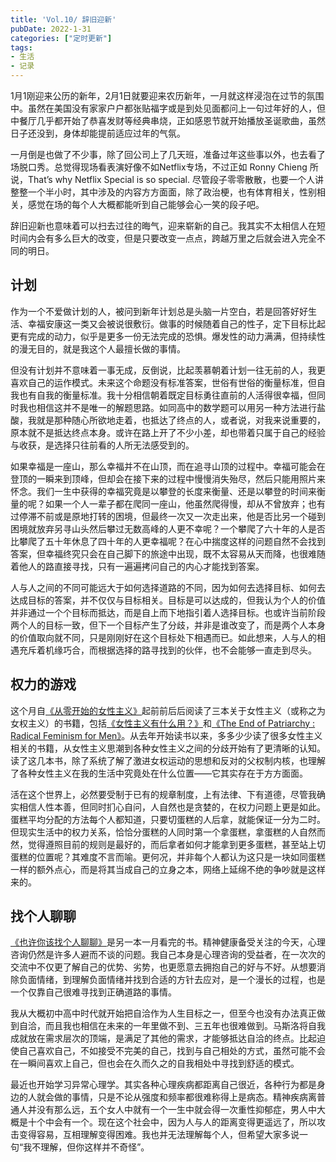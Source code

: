 ```yaml
---
title: 'Vol.10/ 辞旧迎新'
pubDate: 2022-1-31
categories: ["定时更新"]
tags:
- 生活
- 记录
---
```


1月1刚迎来公历的新年，2月1日就要迎来农历新年，一月就这样浸泡在过节的氛围中。虽然在美国没有家家户户都张贴福字或是到处见面都问上一句过年好的人，但中餐厅几乎都开始了恭喜发财等经典串烧，正如感恩节就开始播放圣诞歌曲，虽然日子还没到，身体却能提前适应过年的气氛。

一月倒是也做了不少事，除了回公司上了几天班，准备过年这些事以外，也去看了场脱口秀。总觉得现场看表演好像不如Netflix专场，不过正如 Ronny Chieng 所说，That’s why Netflix Special is so special. 尽管段子零零散散，也要一个人讲整整一个半小时，其中涉及的内容方方面面，除了政治梗，也有体育相关，性别相关，感觉在场的每个人大概都能听到自己能够会心一笑的段子吧。

辞旧迎新也意味着可以扫去过往的晦气，迎来崭新的自己。我其实不太相信人在短时间内会有多么巨大的改变，但是只要改变一点点，跨越万里之后就会进入完全不同的明日。

## 计划

作为一个不爱做计划的人，被问到新年计划总是头脑一片空白，若是回答好好生活、幸福安康这一类又会被说很敷衍。做事的时候随着自己的性子，定下目标比起更有完成的动力，似乎是更多一份无法完成的恐惧。爆发性的动力满满，但持续性的漫无目的，就是我这个人最擅长做的事情。

但没有计划并不意味着一事无成，反倒说，比起羡慕朝着计划一往无前的人，我更喜欢自己的运作模式。未来这个命题没有标准答案，世俗有世俗的衡量标准，但自我也有自我的衡量标准。我十分相信朝着既定目标勇往直前的人活得很幸福，但同时我也相信这并不是唯一的解题思路。如同高中的数学题可以用另一种方法进行盐酸，我就是那种随心所欲地走着，也抵达了终点的人，或者说，对我来说重要的，原本就不是抵达终点本身。或许在路上开了不少小差，却也带着只属于自己的经验与收获，是选择只往前看的人所无法感受到的。

如果幸福是一座山，那么幸福并不在山顶，而在追寻山顶的过程中。幸福可能会在登顶的一瞬来到顶峰，但却会在接下来的过程中慢慢消失殆尽，然后只能用照片来怀念。我们一生中获得的幸福究竟是以攀登的长度来衡量、还是以攀登的时间来衡量的呢？如果一个人一辈子都在爬同一座山，他虽然爬得慢，却从不曾放弃；也有过停滞不前或是原地打转的困境，但最终一次又一次走出来，他是否比另一个碰到困境就放弃另寻山头然后攀过无数高峰的人更不幸呢？一个攀爬了六十年的人是否比攀爬了五十年休息了四十年的人更幸福呢？在心中揣度这样的问题自然不会找到答案，但幸福终究只会在自己脚下的旅途中出现，既不太容易从天而降，也很难随着他人的路直接寻找，只有一遍遍拷问自己的内心才能找到答案。

人与人之间的不同可能远大于如何选择道路的不同，因为如何去选择目标、如何去达成目标的答案，并不仅仅与目标相关。目标是可以达成的，但我认为个人的价值并非通过一个个目标而抵达，而是自上而下地指引着人选择目标。也或许当前阶段两个人的目标一致，但下一个目标产生了分歧，并非是谁改变了，而是两个人本身的价值取向就不同，只是刚刚好在这个目标处下相遇而已。如此想来，人与人的相遇充斥着机缘巧合，而根据选择的路寻找到的伙伴，也不会能够一直走到尽头。

## 权力的游戏

这个月自[《从零开始的女性主义》](https://book.douban.com/subject/35523099/)起前前后后阅读了三本关于女性主义（或称之为女权主义）的书籍，包括[《女性主义有什么用？》](https://book.douban.com/subject/35518116/)和[《The End of Patriarchy : Radical Feminism for Men》](https://book.douban.com/subject/30206425/)。从去年开始读书以来，多多少少读了很多女性主义相关的书籍，从女性主义思潮到各种女性主义之间的分歧开始有了更清晰的认知。读了这几本书，除了系统了解了激进女权运动的思想和反对的父权制内核，也理解了各种女性主义在我的生活中究竟处在什么位置——它其实存在于方方面面。

活在这个世界上，必然要受制于已有的规章制度，上有法律、下有道德，尽管我确实相信人性本善，但同时扪心自问，人自然也是贪婪的，在权力问题上更是如此。蛋糕平均分配的方法每个人都知道，只要切蛋糕的人后拿，就能保证一分为二时。但现实生活中的权力关系，恰恰分蛋糕的人同时第一个拿蛋糕，拿蛋糕的人自然而然，觉得遵照目前的规则是最好的，而后拿者如何才能拿到更多蛋糕，甚至站上切蛋糕的位置呢？其难度不言而喻。更何况，并非每个人都认为这只是一块如同蛋糕一样的额外点心，而是将其当成自己的立身之本，网络上延绵不绝的争吵就是这样来的。

## 找个人聊聊

[《也许你该找个人聊聊》](https://book.douban.com/subject/35481512/)是另一本一月看完的书。精神健康备受关注的今天，心理咨询仍然是许多人避而不谈的问题。我自己本身是心理咨询的受益者，在一次次的交流中不仅更了解自己的优势、劣势，也更愿意去拥抱自己的好与不好。从想要消除负面情绪，到理解负面情绪并找到合适的方针去应对，是一个漫长的过程，也是一个仅靠自己很难寻找到正确道路的事情。

我从大概初中高中时代就开始把自洽作为人生目标之一，但至今也没有办法真正做到自洽，而且我也相信在未来的一年里做不到、三五年也很难做到。马斯洛将自我成就放在需求层次的顶端，是满足了其他的需求，才能够抵达自洽的终点。比起迫使自己喜欢自己，不如接受不完美的自己，找到与自己相处的方式，虽然可能不会在一瞬间喜欢上自己，但也会在久而久之的自我相处中寻找到舒适的模式。

最近也开始学习异常心理学。其实各种心理疾病都距离自己很近，各种行为都是身边的人就会做的事情，只是不论从强度和频率都很难称得上是病态。精神疾病离普通人并没有那么远，五个女人中就有一个一生中就会得一次重性抑郁症，男人中大概是十个中会有一个。现在这个社会中，因为人与人的距离变得更遥远了，所以攻击变得容易，互相理解变得困难。我也并无法理解每个人，但希望大家多说一句“我不理解，但你这样并不奇怪”。

